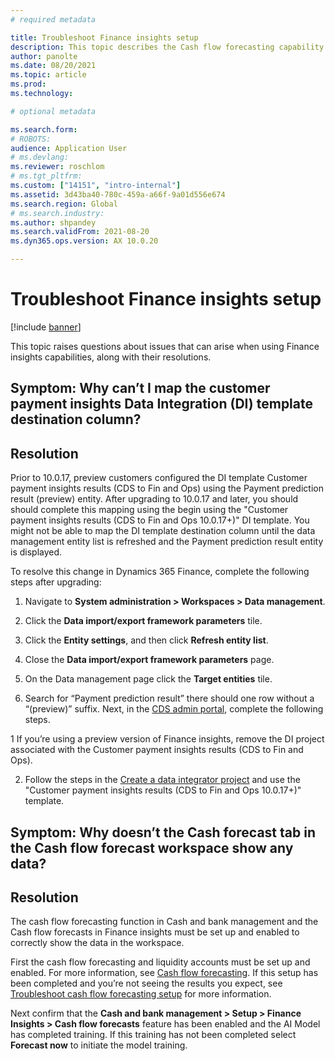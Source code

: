 ```yaml
---
# required metadata

title: Troubleshoot Finance insights setup
description: This topic describes the Cash flow forecasting capability.
author: panolte
ms.date: 08/20/2021
ms.topic: article
ms.prod: 
ms.technology: 

# optional metadata

ms.search.form: 
# ROBOTS: 
audience: Application User
# ms.devlang: 
ms.reviewer: roschlom
# ms.tgt_pltfrm: 
ms.custom: ["14151", "intro-internal"]
ms.assetid: 3d43ba40-780c-459a-a66f-9a01d556e674
ms.search.region: Global
# ms.search.industry: 
ms.author: shpandey
ms.search.validFrom: 2021-08-20
ms.dyn365.ops.version: AX 10.0.20

---
```


# Troubleshoot Finance insights setup

[!include [banner](../includes/banner.md)]

This topic raises questions about issues that can arise when using Finance insights capabilities, along with their resolutions. 

## Symptom: Why can’t I map the customer payment insights Data Integration (DI) template destination column?

## Resolution

Prior to 10.0.17, preview customers configured the DI template Customer payment insights results (CDS to Fin and Ops) using the Payment prediction result (preview) entity. After upgrading to 10.0.17 and later, you should should complete this mapping using the begin using the "Customer payment insights results (CDS to Fin and Ops 10.0.17+)" DI template. You might not be able to map the DI template destination column until the data management entity list is refreshed and the Payment prediction result entity is displayed.

To resolve this change in Dynamics 365 Finance, complete the following steps after upgrading:

1. Navigate to **System administration > Workspaces > Data management**.

2. Click the **Data import/export framework parameters** tile.

3. Click the **Entity settings**, and then click **Refresh entity list**.

4. Close the **Data import/export framework parameters** page.

5. On the Data management page click the **Target entities** tile.

6. Search for “Payment prediction result” there should one row without a “(preview)” suffix.
   Next, in the [CDS admin portal]( https://admin.powerplatform.microsoft.com/environments), complete the following steps. 

1 If you’re using a preview version of Finance insights, remove the DI project associated with the Customer payment insights results (CDS to Fin and Ops).

2. Follow the steps in the [Create a data integrator project](create-data-integrate-project.md) and use the "Customer payment insights results (CDS to Fin and Ops 10.0.17+)" template.

## Symptom: Why doesn’t the Cash forecast tab in the Cash flow forecast workspace show any data?

## Resolution

The cash flow forecasting function in Cash and bank management and the Cash flow forecasts in Finance insights must be set up and enabled to correctly show the data in the workspace.  

First the cash flow forecasting and liquidity accounts must be set up and enabled. For more information, see [Cash flow forecasting](../cash-bank-management/cash-flow-forecasting.md). If this setup has been completed and you’re not seeing the results you expect, see [Troubleshoot cash flow forecasting setup](../cash-bank-management/cash-flow-forecasting-tsg.md) for more information. 

Next confirm that the **Cash and bank management > Setup > Finance Insights > Cash flow forecasts** feature has been enabled and the AI Model has completed training.  If this training has not been completed select **Forecast now** to initiate the model training. 
